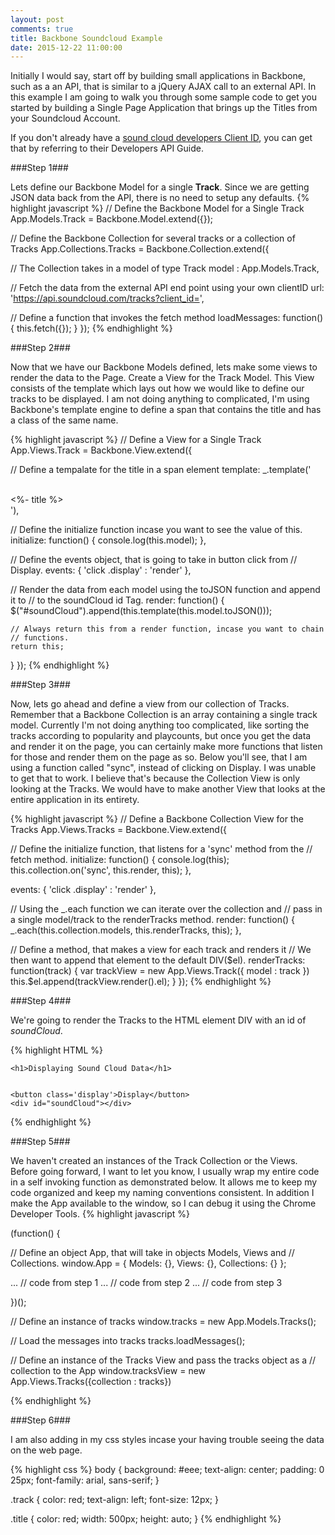 ```yaml
---
layout: post
comments: true
title: Backbone Soundcloud Example
date: 2015-12-22 11:00:00
---
```


Initially I would say, start off by building small applications in Backbone, such as a an API, that is similar to a jQuery AJAX call to an external API. In this example I am going to walk you through some sample code to get you started by building a Single Page Application that brings up the Titles from your Soundcloud Account. 

If you don't already have a [sound cloud developers Client ID](https://developers.soundcloud.com/docs/api/guide), you can get that by referring to their Developers API Guide.

###Step 1###

Lets define our Backbone Model for a single **Track**. Since we are getting JSON data back from the API, there is no need to setup any defaults. 
{% highlight javascript %}
// Define the Backbone Model for a Single Track
App.Models.Track = Backbone.Model.extend({});

// Define the Backbone Collection for several tracks or a collection of Tracks
App.Collections.Tracks = Backbone.Collection.extend({
  
  // The Collection takes in a model of type Track
  model : App.Models.Track,
  
  // Fetch the data from the external API end point using your own clientID
  url: 'https://api.soundcloud.com/tracks?client_id=',
  
  // Define a function that invokes the fetch method
  loadMessages: function() {
    this.fetch({});
  }
});
{% endhighlight %}

###Step 2###

Now that we have our Backbone Models defined, lets make some views to render the data to the Page. Create a View for the Track Model. This View consists of the template which lays out how we would like to define our tracks to be displayed. I am not doing anything to complicated, I'm using Backbone's template engine to define a span that contains the title and has a class of the same name.

{% highlight javascript %}
// Define a View for a Single Track
App.Views.Track = Backbone.View.extend({
  
  // Define a tempalate for the title in a span element
  template: _.template('<div class="title" data-id="<%- id %>">\
  <%- title %></div>'),
  
  // Define the initialize function incase you want to see the value of this.
  initialize: function() {
    console.log(this.model);
  },
  
  // Define the events object, that is going to take in button click from
  // Display.
  events: {
    'click .display' : 'render'
  },
  
  // Render the data from each model using the toJSON function and append it to
  // to the soundCloud id Tag.
  render: function() {
    $("#soundCloud").append(this.template(this.model.toJSON()));
    
    // Always return this from a render function, incase you want to chain 
    // functions.
    return this;
  }
});
{% endhighlight %}

###Step 3###

Now, lets go ahead and define a view from our collection of Tracks. Remember that a Backbone Collection is an array containing a single track model. Currently I'm not doing anything too complicated, like sorting the tracks according to popularity and playcounts, but once you get the data and render it on the page, you can certainly make more functions that listen for those and render them on the page as so. Below you'll see, that I am using a function called "sync", instead of clicking on Display. I was unable to get that to work. I believe that's because the Collection View is only looking at the Tracks. We would have to make another View that looks at the entire application in its entirety.

{% highlight javascript %}
// Define a Backbone Collection View for the Tracks
App.Views.Tracks = Backbone.View.extend({
  
  // Define the initialize function, that listens for a 'sync' method from the
  // fetch method.
  initialize: function() {
    console.log(this);
    this.collection.on('sync', this.render, this);
  },
  
  events: {
    'click .display' : 'render'
  },
  
  // Using the _.each function we can iterate over the collection and 
  // pass in a single model/track to the renderTracks method.
  render: function() {
    _.each(this.collection.models, this.renderTracks, this);
  },
  
  // Define a method, that makes a view for each track and renders it
  // We then want to append that element to the default DIV($el).
  renderTracks: function(track) {
    var trackView = new App.Views.Track({ model : track })
    this.$el.append(trackView.render().el);
  }
});
{% endhighlight %}

###Step 4###

We're going to render the Tracks to the HTML element DIV with an id of *soundCloud*.

{% highlight HTML %}
<!DOCTYPE html>
<html>
<head>
  <meta charset="utf-8">
  <title>Soundcloud</title>
  <link rel="stylesheet" href="styles/styles.css">

  <!-- dependencies -->
  <script src="bower_components/jquery/jquery.min.js"></script>
  <script src="bower_components/underscore/underscore-min.js"></script>
  <script src="bower_components/backbone/backbone.js"></script>
  <script src="env/config.js"></script>
  <script src="scripts/backbone-solution-01.js"></script>
</head>
<body>

    <h1>Displaying Sound Cloud Data</h1>
    

    <button class='display'>Display</button>
    <div id="soundCloud"></div>

</body>
</html>
{% endhighlight %}

###Step 5###

We haven't created an instances of the Track Collection or the Views. Before going forward, I want to let you know, I usually wrap my entire code in a self invoking function as demonstrated below. It allows me to keep my code organized and keep my naming conventions consistent. In addition I make the App available to the window, so I can debug it using the Chrome Developer Tools.
{% highlight javascript %}

(function() {

// Define an object App, that will take in objects Models, Views and
// Collections.
window.App = {
  Models: {},
  Views: {},
  Collections: {}
};

... // code from step 1
... // code from step 2
... // code from step 3

})();

// Define an instance of tracks 
window.tracks = new App.Models.Tracks();

// Load the messages into tracks
tracks.loadMessages();

// Define an instance of the Tracks View and pass the tracks object as a
// collection to the App
window.tracksView = new App.Views.Tracks({collection : tracks})

{% endhighlight %}

###Step 6###

I am also adding in my css styles incase your having trouble seeing the data on the web page.

{% highlight css %}
body {
    background: #eee;
    text-align: center;
    padding: 0 25px;
    font-family: arial, sans-serif;
}

.track {
    color: red;
    text-align: left;
    font-size: 12px;
}

.title {
    color: red;
    width: 500px;
    height: auto;
}
{% endhighlight %}

